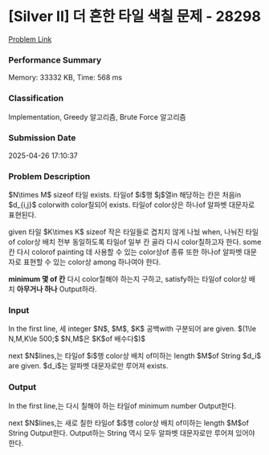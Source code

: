 <!-- Official English translation (US) — human-reviewed -->
<!-- Original: README.md -->
<!-- Translation generated: 2025-10-26 16:46:49 UTC -->

# [Silver II] 더 흔한 타일 색칠 문제 - 28298 

[Problem Link](https://www.acmicpc.net/problem/28298) 

### Performance Summary

Memory: 33332 KB, Time: 568 ms

### Classification

Implementation, Greedy 알고리즘, Brute Force 알고리즘

### Submission Date

2025-04-26 17:10:37

### Problem Description

<p>$N\times M$ sizeof 타일 exists. 타일of $i$행 $j$열in 해당하는 칸은 처음in $d_{i,j}$ colorwith color칠되어 exists. 타일of color상은 하나of 알파벳 대문자로 표현된다.</p>

<p>given 타일 $K\times K$ sizeof 작은 타일들로 겹치지 않게 나눴 when, 나눠진 타일of color상 배치 전부 동일하도록 타일of 일부 칸 골라 다시 color칠하고자 한다. some 칸 다시 colorof painting 데 사용할 수 있는 color상of 종류 또한 하나of 알파벳 대문자로 표현할 수 있는 color상 among 하나여야 한다.</p>

<p><strong>minimum 몇 of 칸</strong> 다시 color칠해야 하는지 구하고,  satisfy하는 타일of color상 배치 <strong>아무거나 하나</strong> Output하라.</p>

### Input 

 <p>In the first line, 세 integer $N$, $M$, $K$ 공백with 구분되어 are given. $(1\le N,M,K\le 500;$ $N,M$은 $K$of 배수다$)$</p>

<p>next $N$lines,는 타일of $i$행 color상 배치 of미하는 length $M$of String $d_i$ are given. $d_i$는 알파벳 대문자로만 루어져 exists.</p>

### Output 

 <p>In the first line,는 다시 칠해야 하는 타일of minimum number Output한다.</p>

<p>next $N$lines,는 새로 칠한 타일of $i$행 color상 배치 of미하는 length $M$of String Output한다. Output하는 String 역시 모두 알파벳 대문자로만 루어져 있어야 한다.</p>

